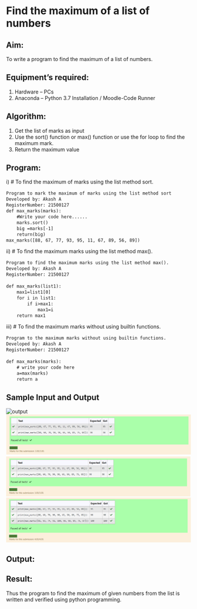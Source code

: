 # Find the maximum of a list of numbers
## Aim:
To write a program to find the maximum of a list of numbers.
## Equipment’s required:
1.	Hardware – PCs
2.	Anaconda – Python 3.7 Installation / Moodle-Code Runner
## Algorithm:
1.	Get the list of marks as input
2.	Use the sort() function or max() function or use the for loop to find the maximum mark.
3.	Return the maximum value
## Program:

i)	# To find the maximum of marks using the list method sort.
```
Program to mark the maximum of marks using the list method sort
Developed by: Akash A
RegisterNumber: 21500127
def max_marks(marks):
    #Write your code here......
    marks.sort()
    big =marks[-1]
    return(big)
max_marks([88, 67, 77, 93, 95, 11, 67, 89, 56, 89])
```

ii)	# To find the maximum marks using the list method max().
```
Program to find the maximum marks using the list method max().
Developed by: Akash A
RegisterNumber: 21500127

def max_marks(list1):
    max1=list1[0]
    for i in list1:
        if i>max1:
            max1=i
    return max1

```

iii) # To find the maximum marks without using builtin functions.
```
Program to the maximum marks without using builtin functions.
Developed by: Akash A
RegisterNumber: 21500127

def max_marks(marks):
    # write your code here
    a=max(marks)
    return a

```
## Sample Input and Output
![output](./img/max_marks1.jpg) 
![output](max1.png) 
![output](max2.png) 
![output](max3.png) 
## Output:

## Result:
Thus the program to find the maximum of given numbers from the list is written and verified using python programming.